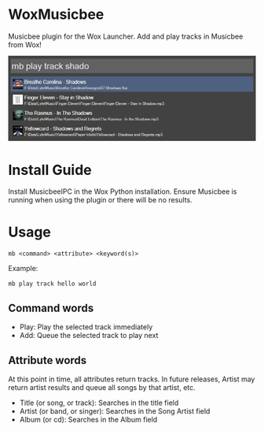 # WoxMusicbee
Musicbee plugin for the Wox Launcher. Add and play tracks in Musicbee from Wox!

![Screenshot of Wox Musicbee](https://raw.githubusercontent.com/lylebrown/WoxMusicbee/master/Screenshot.png)

# Install Guide

Install MusicbeeIPC in the Wox Python installation. Ensure Musicbee is running when using the plugin or there will be no results.

# Usage

    mb <command> <attribute> <keyword(s)>

Example:

    mb play track hello world

## Command words
- Play: Play the selected track immediately
- Add: Queue the selected track to play next

## Attribute words
At this point in time, all attributes return tracks. In future releases, Artist may return artist results and queue all songs by that artist, etc.

- Title (or song, or track): Searches in the title field
- Artist (or band, or singer): Searches in the Song Artist field
- Album (or cd): Searches in the Album field
